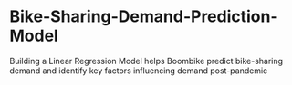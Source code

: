 # Bike-Sharing-Demand-Prediction-Model
Building a Linear Regression Model helps Boombike predict bike-sharing demand and identify key factors influencing demand post-pandemic
